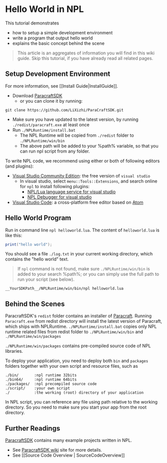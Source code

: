 # Hello World in NPL

This tutorial demonstrates 
* how to setup a simple development environment 
* write a program that output hello world
* explains the basic concept behind the scene

> This article is an aggregates of information you will find in this wiki guide. Skip this tutorial, if you have already read all related pages.

## Setup Development Environment
For more information, see [[Install Guide|InstallGuide]].

* Download [ParacraftSDK](https://github.com/LiXizhi/ParaCraftSDK/archive/master.zip)
  * or you can clone it by running: 
```
git clone https://github.com/LiXizhi/ParaCraftSDK.git
```
* Make sure you have updated to the latest version, by running `./redist/paracraft.exe` at least once
* Run `./NPLRuntime/install.bat`
   * The NPL Runtime will be copied from `./redist` folder to `./NPLRuntime/win/bin`
   * The above path will be added to your %path% variable, so that you can run npl script from any folder.

To write NPL code, we recommend using either or both of following editors (and plugins):
* [Visual Studio Community Edition](https://www.visualstudio.com/): the free version of `visual studio`
  * In visual studio, select `menu::Tools::Extensions`, and search online for `npl` to install following plugins:
     * [NPL/Lua language service for visual studio](https://visualstudiogallery.msdn.microsoft.com/7782dc20-924a-4726-8656-d876cdbb3417)
     * [NPL Debugger for visual studio](https://visualstudiogallery.msdn.microsoft.com/7ebe665c-4f1d-41fd-91e1-52176cf2d9db)
* [Visual Studio Code](https://code.visualstudio.com/): a cross-platform free editor based on [Atom](https://atom.io/)

## Hello World Program

Run in command line `npl helloworld.lua`. 
The content of `helloworld.lua` is like this:
~~~lua
print("hello world");
~~~
You should see a file `./log.txt` in your current working directory, which contains the "hello world" text. 

> If `npl` command is not found, make sure `./NPLRuntime/win/bin` is added to your search %path%; or you can simply use the full path to run your script (see below).


```
__YourSDKPath__/NPLRuntime/win/bin/npl helloworld.lua
```

## Behind the Scenes
ParacraftSDK's `redist` folder contains an installer of [Paracraft](http://www.paracraft.cn). 
Running `Paracraft.exe` from redist directory will install the latest version of Paracraft, which ships with NPLRuntime. `./NPLRuntime/install.bat` copies only NPL runtime related files from redist folder to `./NPLRuntime/win/bin` and `./NPLRuntime/win/packages`

`./NPLRuntime/win/packages` contains pre-compiled source code of NPL libraries. 

To deploy your application, you need to deploy both `bin` and `packages` folders together with your own script and resource files, such as 

```
./bin/       :npl runtime 32bits 
./bin64/     :npl runtime 64bits
./packages/  :npl precompiled source code
./script/    :your own script
./           :the working (root) directory of your application
```
In NPL script, you can reference any file using path relative to the working directory. So you need to make sure you start your app from the root directory.

## Further Readings
[ParacraftSDK](https://github.com/LiXizhi/ParaCraftSDK) contains many example projects written in NPL. 
* See [ParacraftSDK wiki](https://github.com/LiXizhi/ParaCraftSDK/wiki) site for more details.
* See [[Source Code Overview | SourceCodeOverview]]
